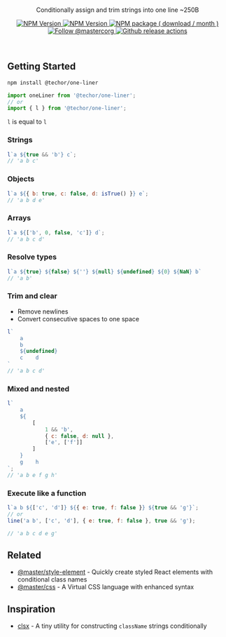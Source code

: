 <br>
<div align="center">

<p align="center">Conditionally assign and trim strings into one line ~250B</p>

<p align="center">
    <a aria-label="overview" href="https://github.com/1aron/techor">
        <picture>
            <source media="(prefers-color-scheme: dark)" srcset="https://img.shields.io/badge/%E2%AC%85%20back-%20?color=212022&style=for-the-badge">
            <source media="(prefers-color-scheme: light)" srcset="https://img.shields.io/badge/%E2%AC%85%20back-%20?color=f6f7f8&style=for-the-badge">
            <img alt="NPM Version" src="https://img.shields.io/badge/%E2%AC%85%20back-%20?color=f6f7f8&style=for-the-badge">
        </picture>
    </a>
    <a aria-label="GitHub release (latest by date including pre-releases)" href="https://github.com/1aron/techor/releases">
        <picture>
            <source media="(prefers-color-scheme: dark)" srcset="https://img.shields.io/github/v/release/1aron/techor?include_prereleases&color=212022&label=&style=for-the-badge&logo=github&logoColor=fff">
            <source media="(prefers-color-scheme: light)" srcset="https://img.shields.io/github/v/release/1aron/techor?include_prereleases&color=f6f7f8&label=&style=for-the-badge&logo=github&logoColor=%23000">
            <img alt="NPM Version" src="https://img.shields.io/github/v/release/1aron/techor?include_prereleases&color=f6f7f8&label=&style=for-the-badge&logo=github">
        </picture>
    </a>
    <a aria-label="NPM Package" href="https://www.npmjs.com/package/@techor/one-liner">
        <picture>
            <source media="(prefers-color-scheme: dark)" srcset="https://img.shields.io/npm/dm/@techor/one-liner?color=212022&label=%20&logo=npm&style=for-the-badge">
            <source media="(prefers-color-scheme: light)" srcset="https://img.shields.io/npm/dm/@techor/one-liner?color=f6f7f8&label=%20&logo=npm&style=for-the-badge">
            <img alt="NPM package ( download / month )" src="https://img.shields.io/npm/dm/@techor/one-liner?color=f6f7f8&label=%20&logo=npm&style=for-the-badge">
        </picture>
    </a>
    <a aria-label="Follow @aron1tw" href="https://twitter.com/aron1tw">
        <picture>
            <source media="(prefers-color-scheme: dark)" srcset="https://img.shields.io/static/v1?label=%20&message=twitter&color=212022&logo=twitter&style=for-the-badge">
            <source media="(prefers-color-scheme: light)" srcset="https://img.shields.io/static/v1?label=%20&message=twitter&color=f6f7f8&logo=twitter&style=for-the-badge">
            <img alt="Follow @mastercorg" src="https://img.shields.io/static/v1?label=%20&message=twitter&color=f6f7f8&logo=twitter&style=for-the-badge">
        </picture>
    </a>
    <a aria-label="Github Actions" href="https://github.com/1aron/techor/actions/workflows/release.yml">
        <picture>
            <source media="(prefers-color-scheme: dark)" srcset="https://img.shields.io/github/actions/workflow/status/1aron/techor/release.yml?branch=main&label=%20&message=twitter&color=212022&logo=githubactions&style=for-the-badge">
            <source media="(prefers-color-scheme: light)" srcset="https://img.shields.io/github/actions/workflow/status/1aron/techor/release.yml?branch=main&label=%20&message=twitter&color=f6f7f8&logo=githubactions&style=for-the-badge&logoColor=%23000">
            <img alt="Github release actions" src="https://img.shields.io/github/actions/workflow/status/1aron/techor/release.yml?branch=main&label=%20&message=twitter&color=f6f7f8&logo=githubactions&style=for-the-badge&logoColor=%23000">
        </picture>
    </a>
</p>

</div>

<br>

## Getting Started
```sh
npm install @techor/one-liner
```

```js
import oneLiner from '@techor/one-liner';
// or
import { l } from '@techor/one-liner';
```
`l` is equal to `l`

### Strings
```js
l`a ${true && 'b'} c`;
// 'a b c'
```

### Objects
```js
l`a ${{ b: true, c: false, d: isTrue() }} e`;
// 'a b d e'
```

### Arrays
```js
l`a ${['b', 0, false, 'c']} d`;
// 'a b c d'
```

### Resolve types
```js
l`a ${true} ${false} ${''} ${null} ${undefined} ${0} ${NaN} b`
// 'a b'
```

### Trim and clear
- Remove newlines
- Convert consecutive spaces to one space
```js
l`
    a
    b
    ${undefined}
    c    d
`
// 'a b c d'
```

### Mixed and nested
```js
l`
    a
    ${
        [
            1 && 'b',
            { c: false, d: null },
            ['e', ['f']]
        ]
    }
    g    h
`;
// 'a b e f g h'
```

### Execute like a function
```js
l`a b ${['c', 'd']} ${{ e: true, f: false }} ${true && 'g'}`;
// or
line('a b', ['c', 'd'], { e: true, f: false }, true && 'g');

// 'a b c d e g'
```

## Related
- [@master/style-element](https://github.com/master-co/style-element) - Quickly create styled React elements with conditional class names
- [@master/css](https://github.com/master-co/css) - A Virtual CSS language with enhanced syntax

## Inspiration
- [clsx](https://github.com/lukeed/clsx) - A tiny utility for constructing `className` strings conditionally
